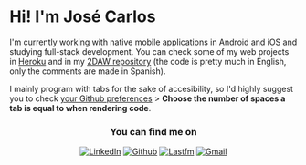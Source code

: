 <h1>Hi! I'm José Carlos</h1>
<p>I'm currently working with native mobile applications in Android and iOS and studying full-stack development. You can check some of my web projects in <a href="https://github.com/josecarlosLH/2DAW/blob/main/Desarrollo%20web%20en%20entorno%20servidor/Heroku.txt" target="_blank">Heroku</a> and in my <a href="https://github.com/josecarlosLH/2DAW" target="_blank">2DAW repository</a> (the code is pretty much in English, only the comments are made in Spanish).</p>

<p>I mainly program with tabs for the sake of accesibility, so I'd highly suggest you to check <a href="https://github.com/settings/appearance" target="_blank">your Github preferences</a> > <strong>Choose the number of spaces a tab is equal to when rendering code</strong>.</p>
<!--
<div align="center">
  <img  src ="https://github-readme-stats.vercel.app/api/top-langs/?username=josecarlosLH&layout=compact&hide_border=true&theme=darcula&bg_color=00000000&langs_count=6&hide=jupyter%20notebook,tex,css,php"> 
</div>-->

<div align="center">
  <h3>You can find me on</h3>
  <p>
    <a href="https://www.linkedin.com/in/josecarloslh/" target="blank"><img src="https://img.shields.io/badge/LinkedIn-0077B5?style=for-the-badge&logo=linkedin&logoColor=white" alt="LinkedIn"/></a> 
    <a href="https://github.com/josecarlosLH" target="_blank"><img alt="Github" src="https://img.shields.io/badge/GitHub-%2312100E.svg?&style=for-the-badge&logo=Github&logoColor=white" /></a>
    <a href="https://www.last.fm/user/Reminiscente" target="_blank"><img alt="Lastfm" src="https://img.shields.io/badge/last.fm-D51007?style=for-the-badge&logo=last.fm&logoColor=white" /></a>
    <a href="mailto: henestrosaconh@gmail.com" target="_blank"><img alt="Gmail" src="https://img.shields.io/badge/Gmail-D14836?style=for-the-badge&logo=gmail&logoColor=white" /></a>
  </p>  
</div>
